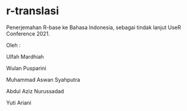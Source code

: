 # r-translasi

Penerjemahan R-base ke Bahasa Indonesia, sebagai tindak lanjut UseR Conference 2021.

Oleh :

Ulfah Mardhiah

Wulan Pusparini

Muhammad Aswan Syahputra

Abdul Aziz Nurussadad

Yuti Ariani
